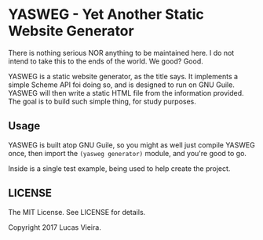 YASWEG - Yet Another Static Website Generator
=============================================

There is nothing serious NOR anything to be maintained here.
I do not intend to take this to the ends of the world. We good? Good.

YASWEG is a static website generator, as the title says.
It implements a simple Scheme API foi doing so, and is designed to run on GNU Guile.
YASWEG will then write a static HTML file from the information provided.
The goal is to build such simple thing, for study purposes.

Usage
-----
YASWEG is built atop GNU Guile, so you might as well just compile YASWEG once, then import the `(yasweg generator)` module, and you're good to go.

Inside is a single test example, being used to help create the project.

LICENSE
-------

The MIT License. See LICENSE for details.

Copyright 2017 Lucas Vieira.

